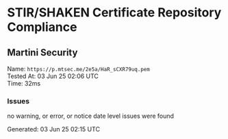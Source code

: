 # STIR/SHAKEN Certificate Repository Compliance

## Martini Security

Name: `https://p.mtsec.me/2e5a/HaR_sCXR79uq.pem`\
Tested At: 03 Jun 25 02:06 UTC\
Time: 32ms

### Issues

no warning, or error, or notice date level issues were found

Generated: 03 Jun 25 02:15 UTC